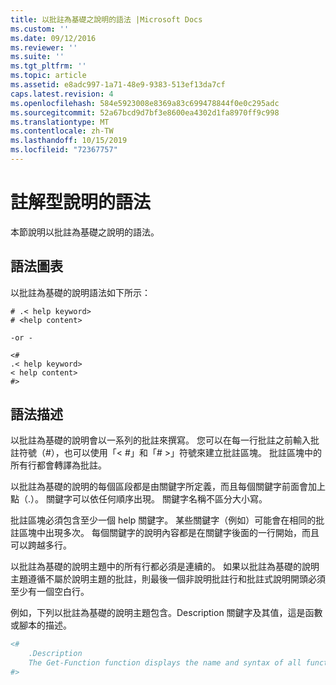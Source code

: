 ```yaml
---
title: 以批註為基礎之說明的語法 |Microsoft Docs
ms.custom: ''
ms.date: 09/12/2016
ms.reviewer: ''
ms.suite: ''
ms.tgt_pltfrm: ''
ms.topic: article
ms.assetid: e8adc997-1a71-48e9-9383-513ef13da7cf
caps.latest.revision: 4
ms.openlocfilehash: 584e5923008e8369a83c699478844f0e0c295adc
ms.sourcegitcommit: 52a67bcd9d7bf3e8600ea4302d1fa8970ff9c998
ms.translationtype: MT
ms.contentlocale: zh-TW
ms.lasthandoff: 10/15/2019
ms.locfileid: "72367757"
---
```

# <a name="syntax-of-comment-based-help"></a>註解型說明的語法

本節說明以批註為基礎之說明的語法。

## <a name="syntax-diagram"></a>語法圖表

 以批註為基礎的說明語法如下所示：

```
# .< help keyword>
# <help content>

-or -

<#
.< help keyword>
< help content>
#>
```

## <a name="syntax-description"></a>語法描述

 以批註為基礎的說明會以一系列的批註來撰寫。 您可以在每一行批註之前輸入批註符號（#），也可以使用「\< #」和「# >」符號來建立批註區塊。 批註區塊中的所有行都會轉譯為批註。

 以批註為基礎的說明的每個區段都是由關鍵字所定義，而且每個關鍵字前面會加上點（.）。 關鍵字可以依任何順序出現。 關鍵字名稱不區分大小寫。

 批註區塊必須包含至少一個 help 關鍵字。 某些關鍵字（例如）可能會在相同的批註區塊中出現多次。 每個關鍵字的說明內容都是在關鍵字後面的一行開始，而且可以跨越多行。

 以批註為基礎的說明主題中的所有行都必須是連續的。 如果以批註為基礎的說明主題遵循不屬於說明主題的批註，則最後一個非說明批註行和批註式說明開頭必須至少有一個空白行。

 例如，下列以批註為基礎的說明主題包含。Description 關鍵字及其值，這是函數或腳本的描述。

```powershell
<#
    .Description
    The Get-Function function displays the name and syntax of all functions in the session.
#>
```